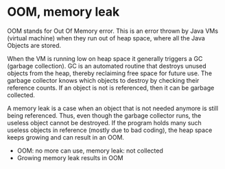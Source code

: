 # OOM, memory leak

OOM stands for Out Of Memory error. This is an error thrown by Java VMs (virtual machine) when they run out of heap space, where all the Java Objects are stored.

When the VM is running low on heap space it generally triggers a GC (garbage collection). GC is an automated routine that destroys unused objects from the heap, thereby reclaiming free space for future use. The garbage collector knows which objects to destroy by checking their reference counts. If an object is not is referenced, then it can be garbage collected.

A memory leak is a case when an object that is not needed anymore is still being referenced. Thus, even though the garbage collector runs, the useless object cannot be destroyed. If the program holds many such useless objects in reference (mostly due to bad coding), the heap space keeps growing and can result in an OOM.

* OOM: no more can use, memory leak: not collected&#x20;
* Growing memory leak results in OOM
